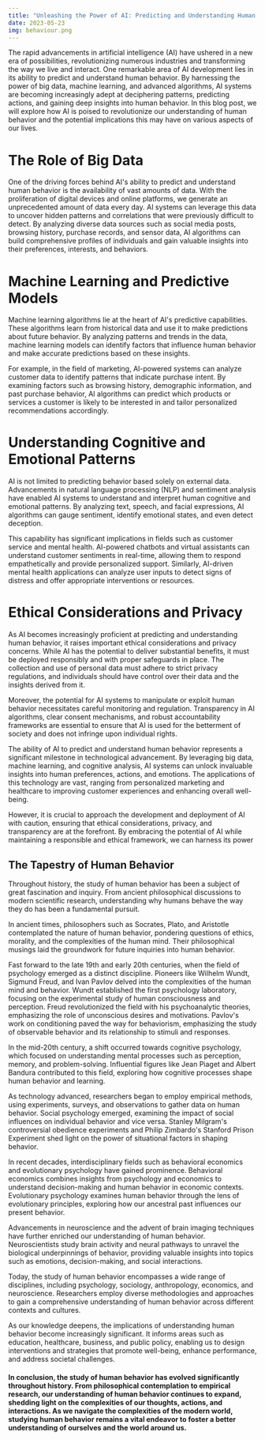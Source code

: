 ```yaml
---
title: "Unleashing the Power of AI: Predicting and Understanding Human Behavior"
date: 2023-05-23
img: behaviour.png
---
```

The rapid advancements in artificial intelligence (AI) have ushered in a new era of possibilities, revolutionizing numerous industries and transforming the way we live and interact. One remarkable area of AI development lies in its ability to predict and understand human behavior. By harnessing the power of big data, machine learning, and advanced algorithms, AI systems are becoming increasingly adept at deciphering patterns, predicting actions, and gaining deep insights into human behavior. In this blog post, we will explore how AI is poised to revolutionize our understanding of human behavior and the potential implications this may have on various aspects of our lives.

# The Role of Big Data

One of the driving forces behind AI's ability to predict and understand human behavior is the availability of vast amounts of data. With the proliferation of digital devices and online platforms, we generate an unprecedented amount of data every day. AI systems can leverage this data to uncover hidden patterns and correlations that were previously difficult to detect. By analyzing diverse data sources such as social media posts, browsing history, purchase records, and sensor data, AI algorithms can build comprehensive profiles of individuals and gain valuable insights into their preferences, interests, and behaviors.

# Machine Learning and Predictive Models

Machine learning algorithms lie at the heart of AI's predictive capabilities. These algorithms learn from historical data and use it to make predictions about future behavior. By analyzing patterns and trends in the data, machine learning models can identify factors that influence human behavior and make accurate predictions based on these insights.

For example, in the field of marketing, AI-powered systems can analyze customer data to identify patterns that indicate purchase intent. By examining factors such as browsing history, demographic information, and past purchase behavior, AI algorithms can predict which products or services a customer is likely to be interested in and tailor personalized recommendations accordingly.

# Understanding Cognitive and Emotional Patterns

AI is not limited to predicting behavior based solely on external data. Advancements in natural language processing (NLP) and sentiment analysis have enabled AI systems to understand and interpret human cognitive and emotional patterns. By analyzing text, speech, and facial expressions, AI algorithms can gauge sentiment, identify emotional states, and even detect deception.

This capability has significant implications in fields such as customer service and mental health. AI-powered chatbots and virtual assistants can understand customer sentiments in real-time, allowing them to respond empathetically and provide personalized support. Similarly, AI-driven mental health applications can analyze user inputs to detect signs of distress and offer appropriate interventions or resources.

# Ethical Considerations and Privacy

As AI becomes increasingly proficient at predicting and understanding human behavior, it raises important ethical considerations and privacy concerns. While AI has the potential to deliver substantial benefits, it must be deployed responsibly and with proper safeguards in place. The collection and use of personal data must adhere to strict privacy regulations, and individuals should have control over their data and the insights derived from it.

Moreover, the potential for AI systems to manipulate or exploit human behavior necessitates careful monitoring and regulation. Transparency in AI algorithms, clear consent mechanisms, and robust accountability frameworks are essential to ensure that AI is used for the betterment of society and does not infringe upon individual rights.

The ability of AI to predict and understand human behavior represents a significant milestone in technological advancement. By leveraging big data, machine learning, and cognitive analysis, AI systems can unlock invaluable insights into human preferences, actions, and emotions. The applications of this technology are vast, ranging from personalized marketing and healthcare to improving customer experiences and enhancing overall well-being.

However, it is crucial to approach the development and deployment of AI with caution, ensuring that ethical considerations, privacy, and transparency are at the forefront. By embracing the potential of AI while maintaining a responsible and ethical framework, we can harness its power

## The Tapestry of Human Behavior

Throughout history, the study of human behavior has been a subject of great fascination and inquiry. From ancient philosophical discussions to modern scientific research, understanding why humans behave the way they do has been a fundamental pursuit.

In ancient times, philosophers such as Socrates, Plato, and Aristotle contemplated the nature of human behavior, pondering questions of ethics, morality, and the complexities of the human mind. Their philosophical musings laid the groundwork for future inquiries into human behavior.

Fast forward to the late 19th and early 20th centuries, when the field of psychology emerged as a distinct discipline. Pioneers like Wilhelm Wundt, Sigmund Freud, and Ivan Pavlov delved into the complexities of the human mind and behavior. Wundt established the first psychology laboratory, focusing on the experimental study of human consciousness and perception. Freud revolutionized the field with his psychoanalytic theories, emphasizing the role of unconscious desires and motivations. Pavlov's work on conditioning paved the way for behaviorism, emphasizing the study of observable behavior and its relationship to stimuli and responses.

In the mid-20th century, a shift occurred towards cognitive psychology, which focused on understanding mental processes such as perception, memory, and problem-solving. Influential figures like Jean Piaget and Albert Bandura contributed to this field, exploring how cognitive processes shape human behavior and learning.

As technology advanced, researchers began to employ empirical methods, using experiments, surveys, and observations to gather data on human behavior. Social psychology emerged, examining the impact of social influences on individual behavior and vice versa. Stanley Milgram's controversial obedience experiments and Philip Zimbardo's Stanford Prison Experiment shed light on the power of situational factors in shaping behavior.

In recent decades, interdisciplinary fields such as behavioral economics and evolutionary psychology have gained prominence. Behavioral economics combines insights from psychology and economics to understand decision-making and human behavior in economic contexts. Evolutionary psychology examines human behavior through the lens of evolutionary principles, exploring how our ancestral past influences our present behavior.

Advancements in neuroscience and the advent of brain imaging techniques have further enriched our understanding of human behavior. Neuroscientists study brain activity and neural pathways to unravel the biological underpinnings of behavior, providing valuable insights into topics such as emotions, decision-making, and social interactions.

Today, the study of human behavior encompasses a wide range of disciplines, including psychology, sociology, anthropology, economics, and neuroscience. Researchers employ diverse methodologies and approaches to gain a comprehensive understanding of human behavior across different contexts and cultures.

As our knowledge deepens, the implications of understanding human behavior become increasingly significant. It informs areas such as education, healthcare, business, and public policy, enabling us to design interventions and strategies that promote well-being, enhance performance, and address societal challenges.

#### In conclusion, the study of human behavior has evolved significantly throughout history. From philosophical contemplation to empirical research, our understanding of human behavior continues to expand, shedding light on the complexities of our thoughts, actions, and interactions. As we navigate the complexities of the modern world, studying human behavior remains a vital endeavor to foster a better understanding of ourselves and the world around us.

